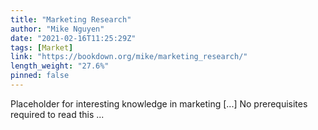 ```yaml
---
title: "Marketing Research"
author: "Mike Nguyen"
date: "2021-02-16T11:25:29Z"
tags: [Market]
link: "https://bookdown.org/mike/marketing_research/"
length_weight: "27.6%"
pinned: false
---
```


Placeholder for interesting knowledge in marketing [...] No prerequisites required to read this ...
